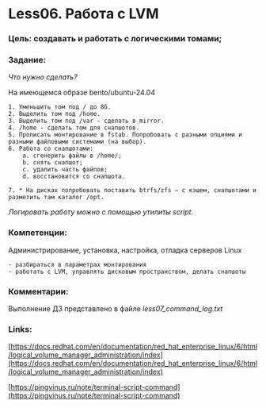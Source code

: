 # Less06. Работа с LVM
### Цель: создавать и работать с логическими томами;


### Задание:
_Что нужно сделать?_

На имеющемся образе bento/ubuntu-24.04

    1. Уменьшить том под / до 8G.
    2. Выделить том под /home.
    3. Выделить том под /var - сделать в mirror.
    4. /home - сделать том для снапшотов.
    5. Прописать монтирование в fstab. Попробовать с разными опциями и разными файловыми системами (на выбор).
    6. Работа со снапшотами:
        a. сгенерить файлы в /home/;
        b. снять снапшот;
        c. удалить часть файлов;
        d. восстановится со снапшота.

    7. * На дисках попробовать поставить btrfs/zfs — с кэшем, снапшотами и разметить там каталог /opt.
_Логировать работу можно с помощью утилиты script._

### Компетенции:
Администрирование, установка, настройка, отладка серверов Linux

    - разбираться в параметрах монтирования
    - работать с LVM, управлять дисковым пространством, делать снапшоты

### Комментарии:

Выполнение ДЗ представлено в файле _less07_command_log.txt_

### Links:
[https://docs.redhat.com/en/documentation/red_hat_enterprise_linux/6/html/logical_volume_manager_administration/index](https://docs.redhat.com/en/documentation/red_hat_enterprise_linux/6/html/logical_volume_manager_administration/index)

[https://pingvinus.ru/note/terminal-script-command](https://pingvinus.ru/note/terminal-script-command)
